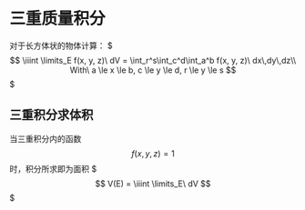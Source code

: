 # 三重质量积分

对于长方体状的物体计算：
$$$
\iiint \limits_E f(x, y, z)\ dV = \int_r^s\int_c^d\int_a^b f(x, y, z)\ dx\,dy\,dz\\
With\ a \le x \le b, c \le y \le d, r \le y \le s
$$$

## 三重积分求体积

当三重积分内的函数 $$f(x, y, z) = 1$$ 时，积分所求即为面积
$$$
V(E) = \iiint \limits_E\ dV
$$$
